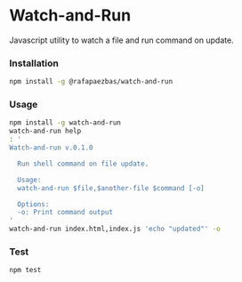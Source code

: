 # Watch-and-Run

Javascript utility to watch a file and run command on update.

### Installation

``` bash
npm install -g @rafapaezbas/watch-and-run
``` 

### Usage

``` bash
npm install -g watch-and-run
watch-and-run help
: '
Watch-and-run v.0.1.0

  Run shell command on file update.

  Usage:
  watch-and-run $file,$another-file $command [-o]

  Options:
  -o: Print command output
'
watch-and-run index.html,index.js 'echo "updated"' -o
```

### Test

``` bash
npm test
``` 

